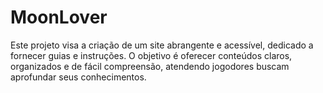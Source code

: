 # MoonLover
Este projeto visa a criação de um site abrangente e acessível, dedicado a fornecer guias e instruções. O objetivo é oferecer conteúdos claros, organizados e de fácil compreensão, atendendo jogodores buscam aprofundar seus conhecimentos.
